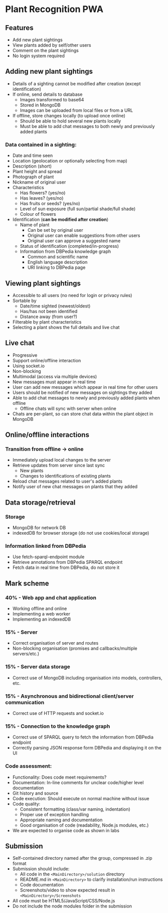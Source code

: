 # Plant Recognition PWA

## Features

- Add new plant sightings
- View plants added by self/other users
- Comment on the plant sightings
- No login system required


## Adding new plant sightings

- Details of a sighting cannot be modified after creation (except identification)
- If online, send details to database
	- Images transformed to base64
	- Stored in MongoDB
	- Images can be uploaded from local files or from a URL
- If offline, store changes locally (to upload once online)
	- Should be able to hold several new plants locally
	- Must be able to add chat messages to both newly and previously added plants

### Data contained in a sighting:
- Date and time seen
- Location (geolocation or optionally selecting from map)
- Description (short)
- Plant height and spread
- Photograph of plant
- Nickname of original user
- Characteristics
    - Has flowers? (yes/no)
    - Has leaves? (yes/no)
    - Has fruits or seeds? (yes/no)
    - Level of sun exposure (full sun/partial shade/full shade)
    - Colour of flowers
- Identification (**can be modified after creation**)
    - Name of plant
        - Can be set by original user
        - Original user can enable suggestions from other users
        - Original user can approve a suggested name
    - Status of identification (completed/in-progress)
    - Information from DBPedia knowledge graph
        - Common and scientific name
        - English language description
        - URI linking to DBPedia page


## Viewing plant sightings

- Accessible to all users (no need for login or privacy rules)
- Sortable by
	- Date/time sighted (newest/oldest)
	- Has/has not been identified
	- Distance away (from user?)
- Filterable by plant characteristics
- Selecting a plant shows the full details and live chat


## Live chat

- Progressive
- Support online/offline interaction
- Using socket.io
- Non-blocking
- Multimodal (access via multiple devices)
- New messages must appear in real time
- User can add new messages which appear in real time for other users
- Users should be notified of new messages on sightings they added
- Able to add chat messages to newly and previously added plants when offline
	- Offline chats will sync with server when online
- Chats are per-plant, so can store chat data within the plant object in MongoDB


## Online/offline interactions

### Transition from offline -> online
- Immediately upload local changes to the server
- Retrieve updates from server since last sync
	- New plants
	- Changes to identifications of existing plants
- Reload chat messages related to user's added plants
- Notify user of new chat messages on plants that they added


## Data storage/retrieval

### Storage
- MongoDB for network DB
- indexedDB for browser storage (do not use cookies/local storage)

### Information linked from DBPedia
- Use fetch-sparql-endpoint module
- Retrieve annotations from DBPedia SPARQL endpoint
- Fetch data in real time from DBPedia, do not store it


## Mark scheme

### 40% - Web app and chat application
- Working offline and online
- Implementing a web worker
- Implementing an indexedDB

### 15% - Server
- Correct organisation of server and routes
- Non-blocking organisation (promises and callbacks/multiple servers/etc.)

### 15% - Server data storage
- Correct use of MongoDB including organisation into models, controllers, etc.

### 15% - Asynchronous and bidirectional client/server communication
- Correct use of HTTP requests and socket.io

### 15% - Connection to the knowledge graph
- Correct use of SPARQL query to fetch the information from DBPedia endpoint
- Correctly parsing JSON response form DBPedia and displaying it on the UI

### Code assessment:
- Functionality: Does code meet requirements?
- Documentation: In-line comments for unclear code/higher level documentation
- Git history and source
- Code execution: Should execute on normal machine without issue
- Code quality:
	- Consistent formatting (class/var naming, indentation)
	- Proper use of exception handling
	- Appropriate naming and documentation
	- Good organisation of code (readability, Node.js modules, etc.)
- We are expected to organise code as shown in labs


## Submission

- Self-contained directory named after the group, compressed in .zip format
- Submission should include:
	- All code in the `<MainDirectory>/solution` directory
	- README.md in `<MainDirectory>` to clarify installation/run instructions
	- Code documentation
	- Screenshots/video to show expected result in `<MainDirectory>/Screenshots`
- All code must be HTML5/JavaScript/CSS/Node.js
- Do not include the node modules folder in the submission
